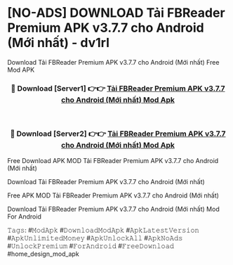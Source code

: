# [NO-ADS] DOWNLOAD Tải FBReader Premium APK v3.7.7 cho Android (Mới nhất) - dv1rl
Download Tải FBReader Premium APK v3.7.7 cho Android (Mới nhất) Free Mod APK

<div align="center">
<h3>🔴 Download [Server1] 👉👉 <a href="https://apk-comot.site?title=Tải_FBReader_Premium_APK_v3.7.7_cho_Android_(Mới_nhất)">Tải FBReader Premium APK v3.7.7 cho Android (Mới nhất) Mod Apk</a></h3><br>

<h3>🔴 Download [Server2] 👉👉 <a href="https://apk-comot.site?title=Tải_FBReader_Premium_APK_v3.7.7_cho_Android_(Mới_nhất)">Tải FBReader Premium APK v3.7.7 cho Android (Mới nhất) Mod Apk</a></h3>
</div>


Free Download APK MOD Tải FBReader Premium APK v3.7.7 cho Android (Mới nhất)

Download Tải FBReader Premium APK v3.7.7 cho Android (Mới nhất) 

Free APK MOD Tải FBReader Premium APK v3.7.7 cho Android (Mới nhất) 

Download Tải FBReader Premium APK v3.7.7 cho Android (Mới nhất) Mod For Android

𝚃𝚊𝚐𝚜: #𝙼𝚘𝚍𝙰𝚙𝚔 #𝙳𝚘𝚠𝚗𝚕𝚘𝚊𝚍𝙼𝚘𝚍𝙰𝚙𝚔 #𝙰𝚙𝚔𝙻𝚊𝚝𝚎𝚜𝚝𝚅𝚎𝚛𝚜𝚒𝚘𝚗 #𝙰𝚙𝚔𝚄𝚗𝚕𝚒𝚖𝚒𝚝𝚎𝚍𝙼𝚘𝚗𝚎𝚢 #𝙰𝚙𝚔𝚄𝚗𝚕𝚘𝚌𝚔𝙰𝚕𝚕 #𝙰𝚙𝚔𝙽𝚘𝙰𝚍𝚜 #𝚄𝚗𝚕𝚘𝚌𝚔𝙿𝚛𝚎𝚖𝚒𝚞𝚖 #𝙵𝚘𝚛𝙰𝚗𝚍𝚛𝚘𝚒𝚍 #𝙵𝚛𝚎𝚎𝙳𝚘𝚠𝚗𝚕𝚘𝚊𝚍 #home_design_mod_apk